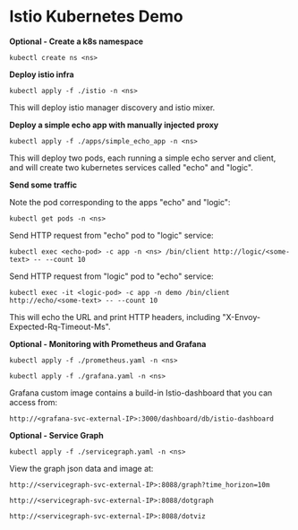 # Istio Kubernetes Demo


**Optional - Create a k8s namespace**

    kubectl create ns <ns>

**Deploy istio infra**

    kubectl apply -f ./istio -n <ns>

This will deploy istio manager discovery and istio mixer.

**Deploy a simple echo app with manually injected proxy**

    kubectl apply -f ./apps/simple_echo_app -n <ns>

This will deploy two pods, each running a simple echo server and client, and will create two kubernetes services called "echo" and "logic".

**Send some traffic**

Note the pod corresponding to the apps "echo" and "logic":
    
    kubectl get pods -n <ns>


Send HTTP request from "echo" pod to "logic" service:

    kubectl exec <echo-pod> -c app -n <ns> /bin/client http://logic/<some-text> -- --count 10
    
Send HTTP request from "logic" pod to "echo" service:

    kubectl exec -it <logic-pod> -c app -n demo /bin/client http://echo/<some-text> -- --count 10

This will echo the URL and print HTTP headers, including "X-Envoy-Expected-Rq-Timeout-Ms".

**Optional - Monitoring with Prometheus and Grafana**

    kubectl apply -f ./prometheus.yaml -n <ns>    

    kubectl apply -f ./grafana.yaml -n <ns>   

Grafana custom image contains a build-in Istio-dashboard that you can access from:
    
    http://<grafana-svc-external-IP>:3000/dashboard/db/istio-dashboard

**Optional - Service Graph**

    kubectl apply -f ./servicegraph.yaml -n <ns>

View the graph json data and image at:

    http://<servicegraph-svc-external-IP>:8088/graph?time_horizon=10m

    http://<servicegraph-svc-external-IP>:8088/dotgraph

    http://<servicegraph-svc-external-IP>:8088/dotviz